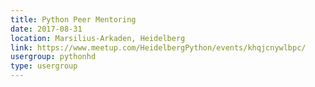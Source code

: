 ```yaml
---
title: Python Peer Mentoring
date: 2017-08-31
location: Marsilius-Arkaden, Heidelberg
link: https://www.meetup.com/HeidelbergPython/events/khqjcnywlbpc/
usergroup: pythonhd
type: usergroup
---
```

